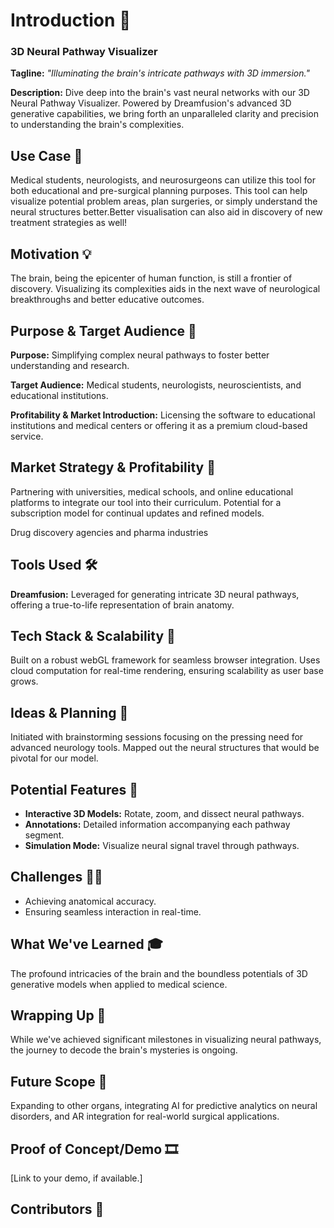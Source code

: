 # **Introduction 🚀**

### **3D Neural Pathway Visualizer**

**Tagline:** *"Illuminating the brain's intricate pathways with 3D immersion."*

**Description:** Dive deep into the brain's vast neural networks with our 3D Neural Pathway Visualizer. Powered by Dreamfusion's advanced 3D generative capabilities, we bring forth an unparalleled clarity and precision to understanding the brain's complexities.

## **Use Case 💬**

Medical students, neurologists, and neurosurgeons can utilize this tool for both educational and pre-surgical planning purposes. This tool can help visualize potential problem areas, plan surgeries, or simply understand the neural structures better.Better visualisation can also aid in discovery of new treatment strategies as well!

## **Motivation 💡**

The brain, being the epicenter of human function, is still a frontier of discovery. Visualizing its complexities aids in the next wave of neurological breakthroughs and better educative outcomes.

## **Purpose & Target Audience 🎯**

**Purpose:** Simplifying complex neural pathways to foster better understanding and research.

**Target Audience:** Medical students, neurologists, neuroscientists, and educational institutions.

**Profitability & Market Introduction:** Licensing the software to educational institutions and medical centers or offering it as a premium cloud-based service.

## **Market Strategy & Profitability 💼**

Partnering with universities, medical schools, and online educational platforms to integrate our tool into their curriculum. Potential for a subscription model for continual updates and refined models.

Drug discovery agencies and pharma industries 

## **Tools Used 🛠**

**Dreamfusion:** Leveraged for generating intricate 3D neural pathways, offering a true-to-life representation of brain anatomy.

## **Tech Stack & Scalability 🚀**

Built on a robust webGL framework for seamless browser integration. Uses cloud computation for real-time rendering, ensuring scalability as user base grows.

## **Ideas & Planning 🧠**

Initiated with brainstorming sessions focusing on the pressing need for advanced neurology tools. Mapped out the neural structures that would be pivotal for our model.

## Potential **Features 🌟**

- **Interactive 3D Models:** Rotate, zoom, and dissect neural pathways.
- **Annotations:** Detailed information accompanying each pathway segment.
- **Simulation Mode:** Visualize neural signal travel through pathways.

## **Challenges 🏋️‍♀️**

- Achieving anatomical accuracy.
- Ensuring seamless interaction in real-time.

## **What We've Learned 🎓**

The profound intricacies of the brain and the boundless potentials of 3D generative models when applied to medical science.

## **Wrapping Up 🏁**

While we've achieved significant milestones in visualizing neural pathways, the journey to decode the brain's mysteries is ongoing.

## **Future Scope 🔭**

Expanding to other organs, integrating AI for predictive analytics on neural disorders, and AR integration for real-world surgical applications.

## **Proof of Concept/Demo 🎞️**

[Link to your demo, if available.]

## **Contributors 🤝**
